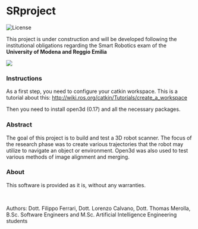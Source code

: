 # SRproject

 ![License](https://badgen.net/badge/license/GPL-3.0/red?icon=github)

<p>This project is under construction and will be developed following the institutional obligations regarding the Smart Robotics exam of the <b>University of Modena and Reggio Emilia</b></p>

![](https://github.com/ferrarifilippo/SRproject/results/drone.gif)

### Instructions

As a first step, you need to configure your catkin workspace. 
This is a tutorial about this: http://wiki.ros.org/catkin/Tutorials/create_a_workspace

Then you need to install open3d (0.17) and all the necessary packages. 

### Abstract

The goal of this project is to build and test a 3D robot scanner. The focus of the research phase was to create various trajectories that the robot may utilize to navigate an object or environment. Open3d was also used to test various methods of image alignment and merging.

 ### About
 <p>This software is provided as it is, without any warranties.</p> 
<br/>
<p>Authors: Dott. Filippo Ferrari, Dott. Lorenzo Calvano, Dott. Thomas Merolla, B.Sc. Software Engineers and M.Sc. Artificial Intelligence Engineering students</p>

